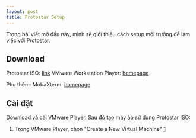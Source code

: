 ```yaml
---
layout: post
title: Protostar Setup
---
```


Trong bài viết mở đầu này, mình sẽ giới thiệu cách setup môi trường để làm việc với Protostar.

## Download

Protostar ISO: [link](https://github.com/ExploitEducation/Protostar/releases/download/v2.0.0/exploit-exercises-protostar-2.iso)
VMware Workstation Player: [homepage](https://customerconnect.vmware.com/en/downloads/info/slug/desktop_end_user_computing/vmware_workstation_player/17_0)

Phụ thêm:
MobaXterm: [homepage](https://mobaxterm.mobatek.net/download-home-edition.html)

## Cài đặt

Download và cài VMware Player. Sau đó tạo máy ảo sử dụng Protostar ISO:
1. Trong VMware Player, chọn "Create a New Virtual Machine"
[1](../assets/images/protostar/setup_1.png)
